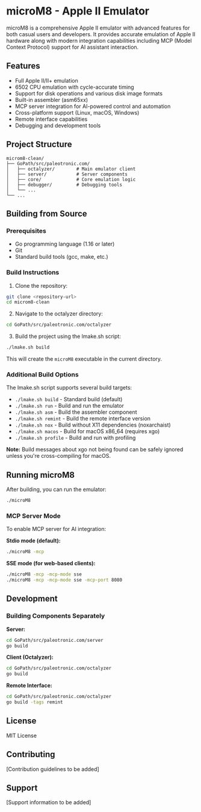 # microM8 - Apple II Emulator

microM8 is a comprehensive Apple II emulator with advanced features for both casual users and developers. It provides accurate emulation of Apple II hardware along with modern integration capabilities including MCP (Model Context Protocol) support for AI assistant interaction.

## Features

- Full Apple II/II+ emulation
- 6502 CPU emulation with cycle-accurate timing
- Support for disk operations and various disk image formats
- Built-in assembler (asm65xx)
- MCP server integration for AI-powered control and automation
- Cross-platform support (Linux, macOS, Windows)
- Remote interface capabilities
- Debugging and development tools

## Project Structure

```
microm8-clean/
├── GoPath/src/paleotronic.com/
│   ├── octalyzer/        # Main emulator client
│   ├── server/           # Server components
│   ├── core/             # Core emulation logic
│   ├── debugger/         # Debugging tools
│   └── ...
└── ...
```

## Building from Source

### Prerequisites

- Go programming language (1.16 or later)
- Git
- Standard build tools (gcc, make, etc.)

### Build Instructions

1. Clone the repository:
```bash
git clone <repository-url>
cd microm8-clean
```

2. Navigate to the octalyzer directory:
```bash
cd GoPath/src/paleotronic.com/octalyzer
```

3. Build the project using the lmake.sh script:
```bash
./lmake.sh build
```

This will create the `microM8` executable in the current directory.

### Additional Build Options

The lmake.sh script supports several build targets:

- `./lmake.sh build` - Standard build (default)
- `./lmake.sh run` - Build and run the emulator
- `./lmake.sh asm` - Build the assembler component
- `./lmake.sh remint` - Build the remote interface version
- `./lmake.sh nox` - Build without X11 dependencies (noxarchaist)
- `./lmake.sh macos` - Build for macOS x86_64 (requires xgo)
- `./lmake.sh profile` - Build and run with profiling

**Note:** Build messages about xgo not being found can be safely ignored unless you're cross-compiling for macOS.

## Running microM8

After building, you can run the emulator:

```bash
./microM8
```

### MCP Server Mode

To enable MCP server for AI integration:

**Stdio mode (default):**
```bash
./microM8 -mcp
```

**SSE mode (for web-based clients):**
```bash
./microM8 -mcp -mcp-mode sse
./microM8 -mcp -mcp-mode sse -mcp-port 8080
```

## Development

### Building Components Separately

**Server:**
```bash
cd GoPath/src/paleotronic.com/server
go build
```

**Client (Octalyzer):**
```bash
cd GoPath/src/paleotronic.com/octalyzer
go build
```

**Remote Interface:**
```bash
cd GoPath/src/paleotronic.com/octalyzer
go build -tags remint
```

## License

MIT License

## Contributing

[Contribution guidelines to be added]

## Support

[Support information to be added]
